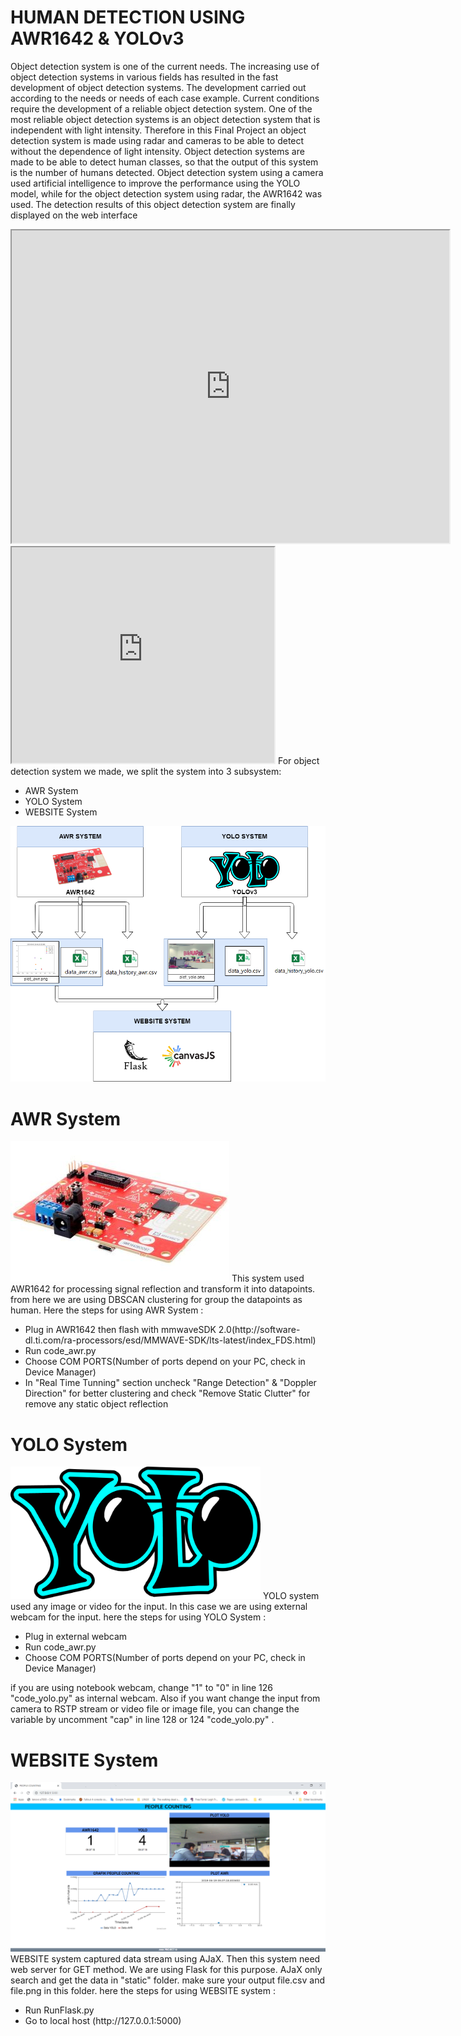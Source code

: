 # HUMAN DETECTION USING AWR1642 & YOLOv3
Object detection system is one of the current needs. The increasing use of object detection systems in various fields has resulted in the fast development of object detection systems. The development carried out according to the needs or needs of each case example. Current conditions require the development of a reliable object detection system. One of the most reliable object detection systems is an object detection system that is independent with light intensity. Therefore in this Final Project an object detection system is made using radar and cameras to be able to detect without the dependence of light intensity. Object detection systems are made to be able to detect human classes, so that the output of this system is the number of humans detected. Object detection system using a camera used artificial intelligence to improve the performance using the YOLO model, while for the object detection system using radar, the AWR1642 was used. The detection results of this object detection system are finally displayed on the web interface

<iframe width="700px" height="500px" src="https://youtu.be/0CkqzWnJWqA"></iframe>
<iframe width="420" height="345" src="https://www.youtube.com/embed/tgbNymZ7vqY">
</iframe>
For object detection system we made, we split the system into 3 subsystem:
<ul>
  <li>AWR System</li>
  <li>YOLO System</li>
  <li>WEBSITE System</li>
</ul>
<img src="https://github.com/STEI-ITB/AMA/blob/master/final%20sistem.png?raw=true"></img>

<h1>AWR System</h1>
<img src="https://github.com/STEI-ITB/AMA/blob/master/AWR1642.jpg?raw=true"></img>
This system used AWR1642 for processing signal reflection and transform it into datapoints. from here we are using DBSCAN clustering for group the datapoints as human. Here the steps for using AWR System :
<ul>
  <li>Plug in AWR1642 then flash with mmwaveSDK 2.0(http://software-dl.ti.com/ra-processors/esd/MMWAVE-SDK/lts-latest/index_FDS.html)</li>
  <li>Run code_awr.py</li>
  <li>Choose COM PORTS(Number of ports depend on your PC, check in Device Manager)</li>
  <li>In "Real Time Tunning" section uncheck "Range Detection" & "Doppler Direction" for better clustering and check "Remove Static Clutter" for remove any static object reflection</li>
</ul>


<h1>YOLO System</h1>
<img src="https://github.com/STEI-ITB/AMA/blob/master/yolo.png?raw=true" width="400px"></img>
YOLO system used any image or video for the input. In this case we are using external webcam for the input. here the steps for using YOLO System :
<ul>
  <li>Plug in external webcam</li>
  <li>Run code_awr.py</li>
  <li>Choose COM PORTS(Number of ports depend on your PC, check in Device Manager)</li>
</ul>
if you are using notebook webcam, change "1" to "0" in line 126 "code_yolo.py" as internal webcam. Also if you want change the input from camera to RSTP stream or video file or image file, you can change the variable by uncomment "cap" in line 128 or 124 "code_yolo.py" .


<h1>WEBSITE System</h1>
<img src="https://github.com/STEI-ITB/AMA/blob/master/Website.PNG?raw=true"></img>
WEBSITE system captured data stream using AJaX. Then this system need web server for GET method. We are using Flask for this purpose. AJaX only search and get the data in "static" folder. make sure your output file.csv and file.png in this folder. here the steps for using WEBSITE system :
<ul>
  <li>Run RunFlask.py</li>
  <li>Go to local host (http://127.0.0.1:5000)</li>
</ul>
